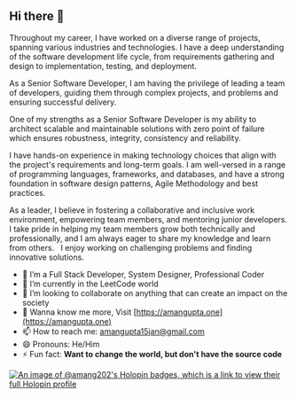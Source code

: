 ## Hi there 👋


Throughout my career, I have worked on a diverse range of projects, spanning various industries and technologies. I have a deep understanding of the software development life cycle, from requirements gathering and design to implementation, testing, and deployment.

As a Senior Software Developer, I am having the privilege of leading a team of developers, guiding them through complex projects, and problems and ensuring successful delivery. 

One of my strengths as a Senior Software Developer is my ability to architect scalable and maintainable solutions with zero point of failure which ensures robustness, integrity, consistency and reliability.

I have hands-on experience in making technology choices that align with the project's requirements and long-term goals. I am well-versed in a range of programming languages, frameworks, and databases, and have a strong foundation in software design patterns, Agile Methodology and best practices.

As a leader, I believe in fostering a collaborative and inclusive work environment, empowering team members, and mentoring junior developers. I take pride in helping my team members grow both technically and professionally, and I am always eager to share my knowledge and learn from others.   I enjoy working on challenging problems and finding innovative solutions.

- 🔭 I’m a Full Stack Developer, System Designer, Professional Coder
- 🌱 I’m currently in the LeetCode world
- 👯 I’m looking to collaborate on anything that can create an impact on the society
- 💬 Wanna know me more, Visit [https://amangupta.one](https://amangupta.one)
- 📫 How to reach me: [amangupta15jan@gmail.com](mail://amangupta15jan@gmail.com)
- 😄 Pronouns: He/Him
- ⚡ Fun fact: **Want to change the world, but don't have the source code**

[![An image of @amang202's Holopin badges, which is a link to view their full Holopin profile](https://holopin.me/amang202)](https://holopin.io/@amang202)

<!--
**aman-g202/aman-g202** is a ✨ _special_ ✨ repository because its `README.md` (this file) appears on your GitHub profile.

Here are some ideas to get you started:

- 🔭 I’m currently working on ...
- 🌱 I’m currently learning ...
- 👯 I’m looking to collaborate on ...
- 🤔 I’m looking for help with ...
- 💬 Ask me about ...
- 📫 How to reach me: ...
- 😄 Pronouns: ...
- ⚡ Fun fact: ...
-->
